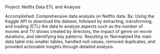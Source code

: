 Project: Netflix Data ETL and Analysis

Accomplished: Comprehensive data analysis on Netflix data.
By: Using the Kaggle API to download the dataset, followed by extracting, transforming, and loading (ETL) the data to analyze aspects such as the number of movies and TV shows created by directors, the impact of genre on movie durations, and identifying key patterns.
Resulting in: Normalized the main data table into smaller tables, handled null values, removed duplicates, and provided actionable insights through detailed analysis.
